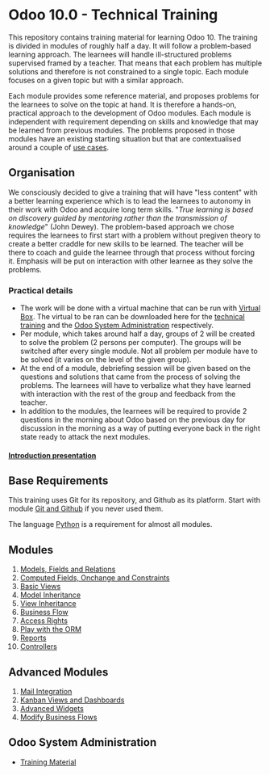 # Odoo 10.0 - Technical Training

This repository contains training material for learning Odoo 10. The training is divided in modules of roughly half a day. It will follow a problem-based learning approach. The learnees will handle ill-structured problems supervised framed by a teacher. That means that each problem has multiple solutions and therefore is not constrained to a single topic. Each module focuses on a given topic but with a similar approach.

Each module provides some reference material, and proposes problems for the learnees to solve on the topic at hand.
It is therefore a hands-on, practical approach to the development of Odoo modules. Each module is independent with requirement depending on skills and knowledge that may be learned from previous modules. The problems proposed in those modules have an existing starting situation but that are contextualised around a couple of [use cases](docs/use-case.md).

## Organisation

We consciously decided to give a training that will have "less content" with a better learning experience which is to lead the learnees to autonomy in their work with Odoo and acquire long term skills. "*True learning is based on discovery guided by mentoring rather than the transmission of knowledge*" (John Dewey). The problem-based approach we chose requires the learnees to first start with a problem without pregiven theory to create a better craddle for new skills to be learned. The teacher will be there to coach and guide the learnee through that process without forcing it. Emphasis will be put on interaction with other learnee as they solve the problems. 

### Practical details

* The work will be done with a virtual machine that can be run with [Virtual Box](https://www.virtualbox.org/). The virtual to be ran can be downloaded here for the [technical training](http://download.odoo.com/internal/VM-techtraining.zip) and the [Odoo System Administration](http://download.odoo.com/internal/sysadmin-training-vms.zip) respectively.
* Per module, which takes around half a day, groups of 2 will be created to solve the problem (2 persons per computer). The groups will be switched after every single module. Not all problem per module have to be solved (it varies on the level of the given group).
* At the end of a module, debriefing session will be given based on the questions and solutions that came from the process of solving the problems. The learnees will have to verbalize what they have learned with interaction with the rest of the group and feedback from the teacher.
* In addition to the modules, the learnees will be required to provide 2 questions in the morning about Odoo based on the previous day for discussion in the morning as a way of putting everyone back in the right state ready to attack the next modules.

#### [Introduction presentation](https://docs.google.com/a/odoo.com/presentation/d/1O2hd-jNtZN93-hhi_KFKgRVw90Yfdow6Su7YHF6oc_s/edit?usp=sharing)

## Base Requirements

This training uses Git for its repository, and Github as its platform.
Start with module [Git and Github](00-git) if you never used them.

The language [Python](https://www.python.org/) is a requirement for almost all modules.


## Modules

1. [Models, Fields and Relations](01-models)
1. [Computed Fields, Onchange and Constraints](02-fields)
1. [Basic Views](03-views)
1. [Model Inheritance](04-model-inheritance)
1. [View Inheritance](05-view-inheritance)
1. [Business Flow](06-business-flow)
1. [Access Rights](08-access-right)
1. [Play with the ORM](09-orm)
1. [Reports](10-reports)
1. [Controllers](11-controller)


## Advanced Modules

1. [Mail Integration](25-mail-integration)
1. [Kanban Views and Dashboards](26-kanban-dashboard)
1. [Advanced Widgets](27-widgets)
1. [Modify Business Flows](19-modify-business-flow)


## Odoo System Administration

* [Training Material](99-sysadmin)
